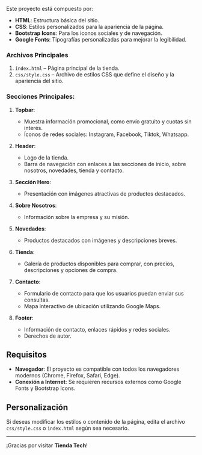 Este proyecto está compuesto por:

- **HTML**: Estructura básica del sitio.
- **CSS**: Estilos personalizados para la apariencia de la página.
- **Bootstrap Icons**: Para los iconos sociales y de navegación.
- **Google Fonts**: Tipografías personalizadas para mejorar la legibilidad.

### Archivos Principales

1. `index.html` – Página principal de la tienda.
2. `css/style.css` – Archivo de estilos CSS que define el diseño y la apariencia del sitio.

### Secciones Principales:

1. **Topbar**:
   - Muestra información promocional, como envío gratuito y cuotas sin interés.
   - Íconos de redes sociales: Instagram, Facebook, Tiktok, Whatsapp.
   
2. **Header**:
   - Logo de la tienda.
   - Barra de navegación con enlaces a las secciones de inicio, sobre nosotros, novedades, tienda y contacto.
   
3. **Sección Hero**:
   - Presentación con imágenes atractivas de productos destacados.
   
4. **Sobre Nosotros**:
   - Información sobre la empresa y su misión.
   
5. **Novedades**:
   - Productos destacados con imágenes y descripciones breves.
   
6. **Tienda**:
   - Galería de productos disponibles para comprar, con precios, descripciones y opciones de compra.

7. **Contacto**:
   - Formulario de contacto para que los usuarios puedan enviar sus consultas.
   - Mapa interactivo de ubicación utilizando Google Maps.

8. **Footer**:
   - Información de contacto, enlaces rápidos y redes sociales.
   - Derechos de autor.

## Requisitos

- **Navegador**: El proyecto es compatible con todos los navegadores modernos (Chrome, Firefox, Safari, Edge).
- **Conexión a Internet**: Se requieren recursos externos como Google Fonts y Bootstrap Icons.


## Personalización

Si deseas modificar los estilos o contenido de la página, edita el archivo `css/style.css` o `index.html` según sea necesario.

---

¡Gracias por visitar **Tienda Tech**!
